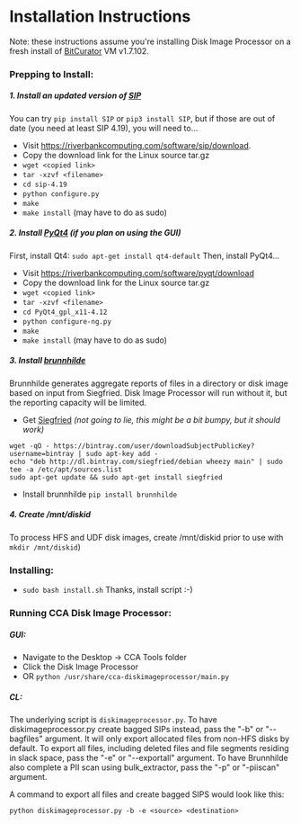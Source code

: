 # Installation Instructions

Note: these instructions assume you're installing Disk Image Processor on a fresh install of [BitCurator](https://wiki.bitcurator.net/index.php?title=Main_Page) VM v1.7.102.  

### Prepping to Install:

##### 1. Install an updated version of [SIP](https://riverbankcomputing.com/software/sip/intro)

You can try `pip install SIP` or `pip3 install SIP`, but if those are out of date (you need at least SIP 4.19), you will need to...

* Visit <https://riverbankcomputing.com/software/sip/download>. 
* Copy the download link for the Linux source tar.gz
* `wget <copied link>`
* `tar -xzvf <filename>`
* `cd sip-4.19` 
* `python configure.py`
* `make`
* `make install` (may have to do as sudo)

##### 2. Install [PyQt4](http://pyqt.sourceforge.net/Docs/PyQt4/installation.html) (if you plan on using the GUI)

First, install Qt4: `sudo apt-get install qt4-default`
Then, install PyQt4... 
* Visit <https://riverbankcomputing.com/software/pyqt/download>
* Copy the download link for the Linux source tar.gz
* `wget <copied link>`
* `tar -xzvf <filename>`
* `cd PyQt4_gpl_x11-4.12`
* `python configure-ng.py`
* `make`
* `make install` (may have to do as sudo)
	
##### 3. Install [brunnhilde](https://github.com/timothyryanwalsh/brunnhilde) 
Brunnhilde generates aggregate reports of files in a directory or disk image based on input from Siegfried. Disk Image Processor will run without it, but the reporting capacity will be limited. 
* Get [Siegfried](https://github.com/richardlehane/siegfried/wiki/Getting-started) *(not going to lie, this might be a bit bumpy, but it should work)*
```
wget -qO - https://bintray.com/user/downloadSubjectPublicKey?username=bintray | sudo apt-key add -
echo "deb http://dl.bintray.com/siegfried/debian wheezy main" | sudo tee -a /etc/apt/sources.list
sudo apt-get update && sudo apt-get install siegfried
```

* Install brunnhilde `pip install brunnhilde`
	
##### 4. Create /mnt/diskid

To process HFS and UDF disk images, create /mnt/diskid prior to use with `mkdir /mnt/diskid`)

### Installing:

* ```sudo bash install.sh```
Thanks, install script :-)


### Running CCA Disk Image Processor:

##### GUI:
* Navigate to the Desktop -> CCA Tools folder
* Click the Disk Image Processor
* OR `python /usr/share/cca-diskimageprocessor/main.py`

##### CL:
The underlying script is `diskimageprocessor.py`. To have diskimageprocessor.py create bagged SIPs instead, pass the "-b" or "--bagfiles" argument. It will only export allocated files from non-HFS disks by default. To export all files, including deleted files and file segments residing in slack space, pass the "-e" or "--exportall" argument. To have Brunnhilde also complete a PII scan using bulk_extractor, pass the "-p" or "-piiscan" argument.

A command to export all files and create bagged SIPS would look like this:
```
python diskimageprocessor.py -b -e <source> <destination>
```

